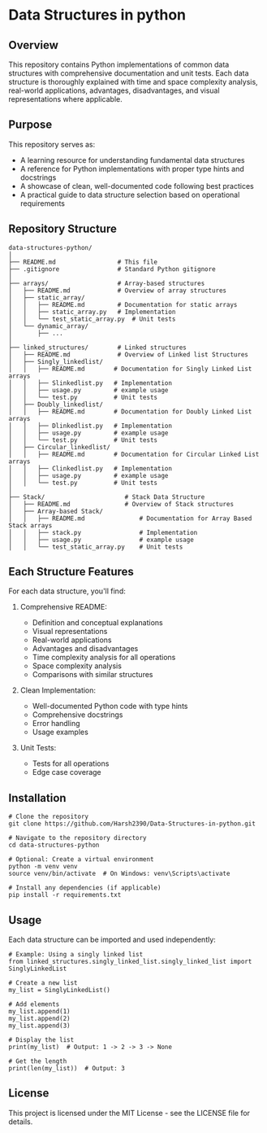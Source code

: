 # Data Structures in python
## Overview
This repository contains Python implementations of common data structures with comprehensive documentation and unit tests. Each data structure is thoroughly explained with time and space complexity analysis, real-world applications, advantages, disadvantages, and visual representations where applicable.

## Purpose
This repository serves as:

* A learning resource for understanding fundamental data structures
* A reference for Python implementations with proper type hints and docstrings
* A showcase of clean, well-documented code following best practices
* A practical guide to data structure selection based on operational requirements

## Repository Structure
```
data-structures-python/
│
├── README.md                 # This file
├── .gitignore                # Standard Python gitignore
│
├── arrays/                   # Array-based structures
│   ├── README.md             # Overview of array structures
│   ├── static_array/
│   │   ├── README.md         # Documentation for static arrays
│   │   ├── static_array.py   # Implementation
│   │   └── test_static_array.py  # Unit tests
│   └── dynamic_array/
│       ├── ...
│
├── linked_structures/        # Linked structures
│   ├── README.md             # Overview of Linked list Structures
│   ├── Singly_linkedlist/
│   │   ├── README.md        # Documentation for Singly Linked List arrays
│   │   ├── Slinkedlist.py   # Implementation
│   │   ├── usage.py         # example usage
│   │   └── test.py          # Unit tests
│   ├── Doubly_linkedlist/
│   │   ├── README.md        # Documentation for Doubly Linked List arrays
│   │   ├── Dlinkedlist.py   # Implementation
│   │   ├── usage.py         # example usage
│   │   └── test.py          # Unit tests
│   ├── Circular_linkedlist/
│   │   ├── README.md        # Documentation for Circular Linked List arrays
│   │   ├── Clinkedlist.py   # Implementation
│   │   ├── usage.py         # example usage
│   │   └── test.py          # Unit tests
│
├── Stack/                      # Stack Data Structure
│   ├── README.md               # Overview of Stack structures
│   ├── Array-based Stack/
│   │   ├── README.md               # Documentation for Array Based Stack arrays
│   │   ├── stack.py                # Implementation
│   │   ├── usage.py                # example usage
│   │   └── test_static_array.py    # Unit tests
```
## Each Structure Features
For each data structure, you'll find:

1. Comprehensive README:

    * Definition and conceptual explanations
    * Visual representations
    * Real-world applications
    * Advantages and disadvantages
    * Time complexity analysis for all operations
    * Space complexity analysis
    * Comparisons with similar structures


2. Clean Implementation:

    * Well-documented Python code with type hints
    * Comprehensive docstrings
    * Error handling
    * Usage examples


3. Unit Tests:

    * Tests for all operations
    * Edge case coverage

## Installation

```
# Clone the repository
git clone https://github.com/Harsh2390/Data-Structures-in-python.git

# Navigate to the repository directory
cd data-structures-python

# Optional: Create a virtual environment
python -m venv venv
source venv/bin/activate  # On Windows: venv\Scripts\activate

# Install any dependencies (if applicable)
pip install -r requirements.txt
```

## Usage
Each data structure can be imported and used independently:
```
# Example: Using a singly linked list
from linked_structures.singly_linked_list.singly_linked_list import SinglyLinkedList

# Create a new list
my_list = SinglyLinkedList()

# Add elements
my_list.append(1)
my_list.append(2)
my_list.append(3)

# Display the list
print(my_list)  # Output: 1 -> 2 -> 3 -> None

# Get the length
print(len(my_list))  # Output: 3
```

## License
This project is licensed under the MIT License - see the LICENSE file for details.